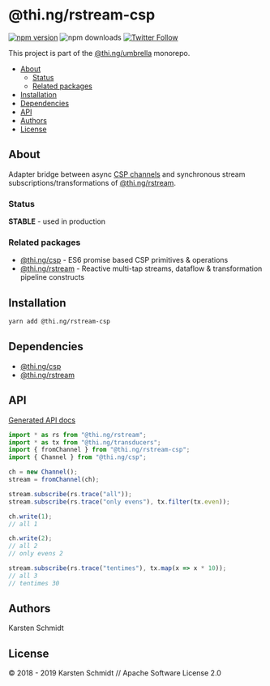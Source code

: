 <!-- This file is generated - DO NOT EDIT! -->

# @thi.ng/rstream-csp

[![npm version](https://img.shields.io/npm/v/@thi.ng/rstream-csp.svg)](https://www.npmjs.com/package/@thi.ng/rstream-csp)
![npm downloads](https://img.shields.io/npm/dm/@thi.ng/rstream-csp.svg)
[![Twitter Follow](https://img.shields.io/twitter/follow/thing_umbrella.svg?style=flat-square&label=twitter)](https://twitter.com/thing_umbrella)

This project is part of the
[@thi.ng/umbrella](https://github.com/thi-ng/umbrella/) monorepo.

- [About](#about)
  - [Status](#status)
  - [Related packages](#related-packages)
- [Installation](#installation)
- [Dependencies](#dependencies)
- [API](#api)
- [Authors](#authors)
- [License](#license)

## About

Adapter bridge between async [CSP
channels](https://github.com/thi-ng/umbrella/tree/master/packages/csp)
and synchronous stream subscriptions/transformations of
[@thi.ng/rstream](https://github.com/thi-ng/umbrella/tree/master/packages/rstream).

### Status

**STABLE** - used in production

### Related packages

- [@thi.ng/csp](https://github.com/thi-ng/umbrella/tree/master/packages/csp) - ES6 promise based CSP primitives & operations
- [@thi.ng/rstream](https://github.com/thi-ng/umbrella/tree/master/packages/rstream) - Reactive multi-tap streams, dataflow & transformation pipeline constructs

## Installation

```bash
yarn add @thi.ng/rstream-csp
```

## Dependencies

- [@thi.ng/csp](https://github.com/thi-ng/umbrella/tree/master/packages/csp)
- [@thi.ng/rstream](https://github.com/thi-ng/umbrella/tree/master/packages/rstream)

## API

[Generated API docs](https://docs.thi.ng/umbrella/rstream-csp/)

```ts
import * as rs from "@thi.ng/rstream";
import * as tx from "@thi.ng/transducers";
import { fromChannel } from "@thi.ng/rstream-csp";
import { Channel } from "@thi.ng/csp";

ch = new Channel();
stream = fromChannel(ch);

stream.subscribe(rs.trace("all"));
stream.subscribe(rs.trace("only evens"), tx.filter(tx.even));

ch.write(1);
// all 1

ch.write(2);
// all 2
// only evens 2

stream.subscribe(rs.trace("tentimes"), tx.map(x => x * 10));
// all 3
// tentimes 30
```

## Authors

Karsten Schmidt

## License

&copy; 2018 - 2019 Karsten Schmidt // Apache Software License 2.0
